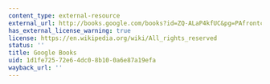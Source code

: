 ```yaml
---
content_type: external-resource
external_url: http://books.google.com/books?id=ZQ-ALaP4kfUC&pg=PAfrontcover
has_external_license_warning: true
license: https://en.wikipedia.org/wiki/All_rights_reserved
status: ''
title: Google Books
uid: 1d1fe725-72e6-4dc0-8b10-0a6e87a19efa
wayback_url: ''
---
```

